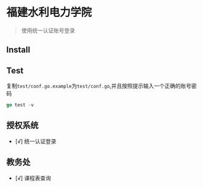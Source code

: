 # 福建水利电力学院

> 使用统一认证账号登录

## Install

## Test

复制`test/conf.go.example`为`test/conf.go`,并且按照提示输入一个正确的账号密码
```go
go test -v
```

## 授权系统
- [√] 统一认证登录

## 教务处
- [√] 课程表查询

